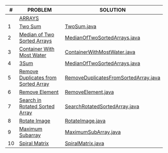 | # | PROBLEM | SOLUTION |
| --- | --- | --- |
|  | [ARRAYS](https://github.com/nithya-kumar/leetcode/tree/master/src/arrays) |  |
| 1 | [Two Sum](https://leetcode.com/problems/two-sum/description/) | [TwoSum.java](https://github.com/nithya-kumar/leetcode/blob/master/src/arrays/TwoSum.java) |
| 2 | [Median of Two Sorted Arrays](https://leetcode.com/problems/median-of-two-sorted-arrays) | [MedianOfTwoSortedArrays.java](https://github.com/nithya-kumar/leetcode/blob/master/src/arrays/MedianOfTwoSortedArrays.java) |
| 3 | [Container With Most Water](https://leetcode.com/problems/container-with-most-water) | [ContainerWithMostWater.java](https://github.com/nithya-kumar/leetcode/blob/master/src/arrays/ContainerWithMostWater.java) |
| 4 | [3Sum](https://leetcode.com/problems/3sum) | [MedianOfTwoSortedArrays.java](https://github.com/nithya-kumar/leetcode/blob/master/src/arrays/ThreeSum.java) |
| 5 | [Remove Duplicates from Sorted Array](https://leetcode.com/problems/remove-duplicates-from-sorted-array) | [RemoveDuplicatesFromSortedArray.java](https://github.com/nithya-kumar/leetcode/blob/master/src/arrays/RemoveDuplicatesFromSortedArray.java) |
| 6 | [Remove Element](https://leetcode.com/problems/remove-element) | [RemoveElement.java](https://github.com/nithya-kumar/leetcode/blob/master/src/arrays/RemoveElement.java) |
| 7 | [Search in Rotated Sorted Array](https://leetcode.com/problems/search-in-rotated-sorted-array) | [SearchRotatedSortedArray.java](https://github.com/nithya-kumar/leetcode/blob/master/src/arrays/SearchRotatedSortedArray.java) |
| 8 | [Rotate Image](https://leetcode.com/problems/rotate-image) | [RotateImage.java](https://github.com/nithya-kumar/leetcode/blob/master/src/arrays/RotateImage.java) |
| 9 | [Maximum Subarray](https://leetcode.com/problems/maximum-subarray) | [MaximumSubArray.java](https://github.com/nithya-kumar/leetcode/blob/master/src/arrays/MaximumSubArray.java) |
| 10 | [Spiral Matrix](https://leetcode.com/problems/spiral-matrix) | [SpiralMatrix.java](https://github.com/nithya-kumar/leetcode/blob/master/src/arrays/SpiralMatrix.java) |
